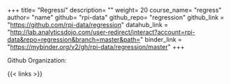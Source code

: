 +++
title= "Regressi"
description= ""
weight= 20
course_name= "regress"
author= "name"
github= "rpi-data"
github_repo= "regression"
github_link =  "https://github.com/rpi-data/regression"
datahub_link =  "http://lab.analyticsdojo.com/user-redirect/interact?account=rpi-data&repo=regression&branch=master&path="
binder_link = "https://mybinder.org/v2/gh/rpi-data/regression/master"
+++


Github Organization:

{{< links >}}
